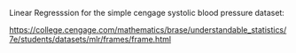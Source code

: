 Linear Regresssion for the simple cengage systolic blood pressure dataset:

https://college.cengage.com/mathematics/brase/understandable_statistics/7e/students/datasets/mlr/frames/frame.html